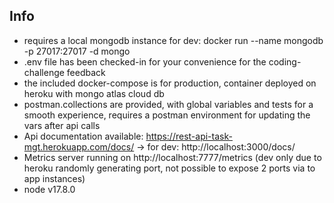 ## Info

- requires a local mongodb instance for dev: docker run --name mongodb -p 27017:27017 -d mongo
- .env file has been checked-in for your convenience for the coding-challenge feedback
- the included docker-compose is for production, container deployed on heroku with mongo atlas cloud db
- postman.collections are provided, with global variables and tests for a smooth experience, requires a postman environment for updating the vars after api calls
- Api documentation available: https://rest-api-task-mgt.herokuapp.com/docs/ 
  -> for dev: http://localhost:3000/docs/
- Metrics server running on http://localhost:7777/metrics (dev only due to heroku randomly generating port, not possible to expose 2 ports via to app instances)
- node v17.8.0
